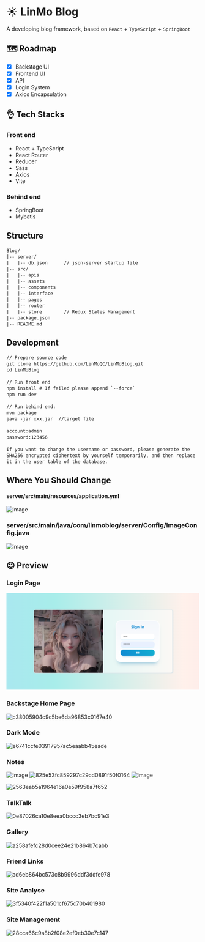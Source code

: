 # ☀️ LinMo Blog

A developing blog framework, based on `React` + `TypeScript` + `SpringBoot`

## 🗺 Roadmap

- [x] Backstage UI
- [x] Frontend UI
- [x] API
- [x] Login System
- [x] Axios Encapsulation

## 👌 Tech Stacks

### Front end

- React + TypeScript
- React Router
- Reducer
- Sass
- Axios
- Vite

### Behind end

- SpringBoot
- Mybatis

## Structure

```text
Blog/
|-- server/
|   |-- db.json      // json-server startup file
|-- src/
|   |-- apis
|   |-- assets
|   |-- components
|   |-- interface
|   |-- pages
|   |-- router
|   |-- store        // Redux States Management
|-- package.json
|-- README.md
```

## Development

```shell
// Prepare source code
git clone https://github.com/LinMoQC/LinMoBlog.git
cd LinMoBlog

// Run front end
npm install # If failed please append `--force`
npm run dev

// Run behind end:
mvn package
java -jar xxx.jar  //target file

account:admin
password:123456

If you want to change the username or password, please generate the SHA256 encrypted ciphertext by yourself temporarily, and then replace it in the user table of the database.
```

## Where You Should Change
 #### server/src/main/resources/application.yml
 ![image](https://github.com/LinMoQC/LinMoBlog/assets/59323207/3eddce3e-dd4b-476e-b1b8-d8cd67ac8324)
 ### server/src/main/java/com/linmoblog/server/Config/ImageConfig.java
 ![image](https://github.com/LinMoQC/LinMoBlog/assets/59323207/8931931f-89ed-4927-94c0-cc499d302a94)




## 😉 Preview

### Login Page
![](./screenshots/login.png)

### Backstage Home Page
![c38005904c9c5be6da96853c0167e40](https://github.com/LinMoQC/LinMoBlog/assets/59323207/ce6a46cb-20c4-4b32-847b-3540b3d3ca5b)

### Dark Mode
![e6741ccfe03917957ac5eaabb45eade](https://github.com/LinMoQC/LinMoBlog/assets/59323207/383f7e2e-0829-45f6-95b8-16dacd96b604)

### Notes
![image](https://github.com/LinMoQC/LinMoBlog/assets/59323207/cdab595f-4a7f-4612-a17b-bd4c889d0725)
![825e53fc859297c29cd0891f50f0164](https://github.com/LinMoQC/LinMoBlog/assets/59323207/578863ed-dcf9-4863-b1d1-25d4f38ea3cb)
![image](https://github.com/LinMoQC/LinMoBlog/assets/59323207/fd2dd783-264f-4d0a-a3f2-a8fd3ca1d706)

![2563eab5a1964e16a0e59f958a7f652](https://github.com/LinMoQC/LinMoBlog/assets/59323207/5ae3a88b-e0fa-435f-af1b-580b2d4141e6)

### TalkTalk
![0e87026ca10e8eea0bccc3eb7bc91e3](https://github.com/LinMoQC/LinMoBlog/assets/59323207/5d9af682-9230-4d66-bb07-00a5963dc96e)

### Gallery
![a258afefc28d0cee24e21b864b7cabb](https://github.com/LinMoQC/LinMoBlog/assets/59323207/ba0f15f7-cb83-4bb9-a25e-09d46960a8c6)

### Friend Links
![ad6eb864bc573c8b9996ddf3ddfe978](https://github.com/LinMoQC/LinMoBlog/assets/59323207/d525fcdd-0bd5-4a3b-9ff9-433e24f414ec)

### Site Analyse
![3f5340f422f1a501cf675c70b401980](https://github.com/LinMoQC/LinMoBlog/assets/59323207/78e6268c-dad3-4404-8c85-b7ff80f1a5db)

### Site Management
![28cca66c9a8b2f08e2ef0eb30e7c147](https://github.com/LinMoQC/LinMoBlog/assets/59323207/7f82153d-0688-4581-9347-f604098df0f8)
